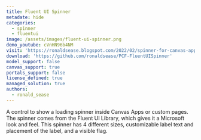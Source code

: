 ```yaml
---
title: Fluent UI Spinner
metadate: hide
categories:
  - spinner
  - fluentui
image: /assets/images/fluent-ui-spinner.png
demo_youtube: cVnHN96b4NM
visit: 'https://ronaldsease.blogspot.com/2022/02/spinner-for-canvas-app-or-custom-page.html'
download: 'https://github.com/ronaldsease/PCF-FluentUISpinner'
model_support: false
canvas_support: true
portals_support: false
license_defined: true
managed_solution: true
authors:
  - ronald_sease
---
```

A control to show a loading spinner inside Canvas Apps or custom pages.
The spinner comes from the Fluent UI Library, which gives it a Microsoft look and feel.
This spinner has 4 different sizes, customizable label text and placement of the label, and a visible flag.
